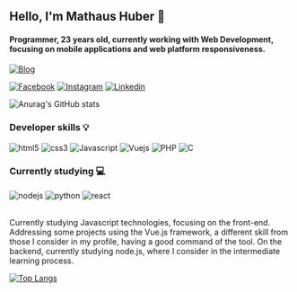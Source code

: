 ## Hello, I'm Mathaus Huber 👋

#### Programmer, 23 years old, currently working with Web Development, focusing on mobile applications and web platform responsiveness.
[![Blog](https://img.shields.io/badge/www.mathaushuber.com-site-blue)](https://www.mathaushuber.com)


[![Facebook](https://img.shields.io/badge/Facebook-1877F2?style=for-the-badge&logo=facebook&logoColor=white)](https://www.facebook.com/mathaus.huber/)
[![Instagram](https://img.shields.io/badge/Instagram-E4405F?style=for-the-badge&logo=instagram&logoColor=white)](https://www.instagram.com/mathaushuber/)
[![Linkedin](https://img.shields.io/badge/LinkedIn-0077B5?style=for-the-badge&logo=linkedin&logoColor=white)](https://www.linkedin.com/in/mathaus-huber)

![Anurag's GitHub stats](https://github-readme-stats.vercel.app/api?username=HuberM1998&show_icons=true&theme=tokyonight)

### Developer skills 💡
<div style="display: inline_block">
  <img align="center" alt="html5" src="https://img.shields.io/badge/HTML5-E34F26?style=for-the-badge&logo=html5&logoColor=white">
  <img align="center" alt="css3" src="https://img.shields.io/badge/CSS3-1572B6?style=for-the-badge&logo=css3&logoColor=white">
  <img align="center" alt="Javascript" src="https://img.shields.io/badge/JavaScript-F7DF1E?style=for-the-badge&logo=javascript&logoColor=black">
  <img align="center" alt="Vuejs" src="https://img.shields.io/badge/Vue.js-35495E?style=for-the-badge&logo=vue.js&logoColor=4FC08">
  <img align="center" alt="PHP" src="https://img.shields.io/badge/PHP-777BB4?style=for-the-badge&logo=php&logoColor=white">
  <img align="center" alt="C" src="https://img.shields.io/badge/C-00599C?style=for-the-badge&logo=c&logoColor=white">
</div>

### Currently studying 💻
<div style="display: inline_block">
  <img align="center" alt="nodejs" src="https://img.shields.io/badge/Node.js-43853D?style=for-the-badge&logo=node.js&logoColor=white">
  <img align="center" alt="python" src="https://img.shields.io/badge/Python-14354C?style=for-the-badge&logo=python&logoColor=white">
  <img align="center" alt="react" src="https://img.shields.io/badge/React-20232A?style=for-the-badge&logo=react&logoColor=61DAFB">
</div>
<br>
<p>Currently studying Javascript technologies, focusing on the front-end. Addressing some projects using the Vue.js framework, a different skill from those I consider in my profile, having a good command of the tool. On the backend, currently studying node.js, where I consider in the intermediate learning process.</p>

[![Top Langs](https://github-readme-stats.vercel.app/api/top-langs/?username=HuberM1998&layout=compact)](https://github.com/anuraghazra/github-readme-stats)

